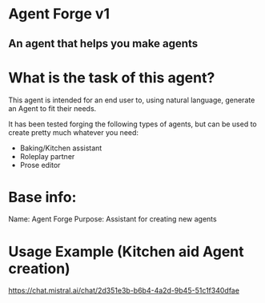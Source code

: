 # Agent Forge v1
## An agent that helps you make agents

# What is the task of this agent?
This agent is intended for an end user to, using natural language, generate an Agent to fit their needs.

It has been tested forging the following types of agents, but can be used to create pretty much whatever you need:

- Baking/Kitchen assistant
- Roleplay partner
- Prose editor

# Base info:
Name: Agent Forge
Purpose: Assistant for creating new agents

# Usage Example (Kitchen aid Agent creation)
https://chat.mistral.ai/chat/2d351e3b-b6b4-4a2d-9b45-51c1f340dfae